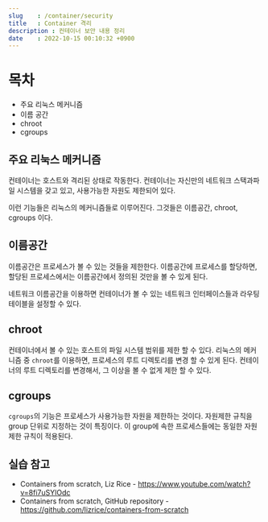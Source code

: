 ```yaml
---
slug    : /container/security
title   : Container 격리 
description : 컨테이너 보안 내용 정리
date    : 2022-10-15 00:10:32 +0900
---
```


# 목차
- 주요 리눅스 메커니즘
- 이름 공간
- chroot
- cgroups

## 주요 리눅스 메커니즘
컨테이너는 호스트와 격리된 상태로 작동한다. 컨테이너는 자신만의 네트워크 스택과파일 시스템을 갖고 있고, 사용가능한 자원도 제한되어 있다.

이런 기능들은 리눅스의 메커니즘들로 이루어진다. 그것들은 이름공간, chroot, cgroups 이다. 

## 이름공간
이름공간은 프로세스가 볼 수 있는 것들을 제한한다. 이름공간에 프로세스를 할당하면, 할당된 프로세스에서는 이름공간에서 정의된 것만을 볼 수 있게 된다. 

네트워크 이름공간을 이용하면 컨테이너가 볼 수 있는 네트워크 인터페이스들과 라우팅 테이블을 설정할 수 있다. 

## chroot
컨테이너에서 볼 수 있는 호스트의 파일 시스템 범위를 제한 할 수 있다. 리눅스의 메커니즘 중 `chroot`를 이용하면, 프로세스의 루트 디렉토리를 변경 할 수 있게 된다. 컨테이너의 루트 디렉토리를 변경해서, 그 이상을 볼 수 없게 제한 할 수 있다. 

## cgroups
`cgroups`의 기능은 프로세스가 사용가능한 자원을 제한하는 것이다. 자원제한 규칙을 group 단위로 지정하는 것이 특징이다. 이 group에 속한 프로세스들에는 동일한 자원 제한 규칙이 적용된다. 

## 실습 참고
- Containers from scratch, Liz Rice - https://www.youtube.com/watch?v=8fi7uSYlOdc
- Containers from scratch, GitHub repository - https://github.com/lizrice/containers-from-scratch

